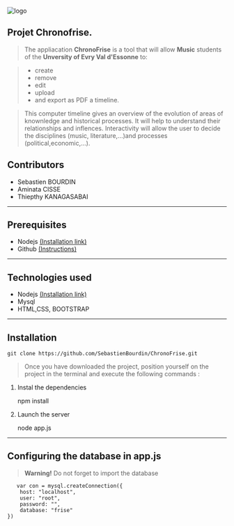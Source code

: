 ![logo](https://hal.archives-ouvertes.fr/UNIV-PARIS-SACLAY/public/logo_UP_saclay_final.png)

## **Projet Chronofrise.**

> The appliacation **ChronoFrise** is a tool that will allow **Music** students of the  **Unversity of Evry Val d'Essonne** to:

> - <i class="icon-file"></i> create
> - <i class="icon-trash"></i> remove
> - <i class="icon-pencil"></i> edit
> - <i class="icon-upload"></i> upload
> - <i class="icon-hdd"></i> and export as PDF a timeline.

> This computer timeline gives an overview of the evolution of areas of knownledge and historical processes.
> It will help to understand their  relationships and inflences.
> Interactivity will allow the user to decide the disciplines (music, literature,...)and processes (political,economic,...).

## **Contributors**

 - Sebastien BOURDIN
 - Aminata CISSE
 - Thiepthy KANAGASABAI
 
----------
## **Prerequisites**
 - Nodejs [(Installation link)](https://nodejs.org/en/)
 - Github [(Instructions)](https://git-scm.com/downloads)

----------
## **Technologies used**
 

 - Nodejs [(Installation link)](https://nodejs.org/en/)
 - Mysql 
 - HTML,CSS, BOOTSTRAP


----------
## **Installation**

    git clone https://github.com/SebastienBourdin/ChronoFrise.git

> Once you have downloaded the project, position yourself on the project in the terminal and execute the following commands :

 1. Instal the dependencies
 
    npm install
    

 2. Launch the server 
 
    node app.js
   
----------
## **Configuring the database in app.js**

> **Warning!** Do not forget to import the database 

       var con = mysql.createConnection({
        host: "localhost",
        user: "root",
        password: "",
        database: "frise"
    })
